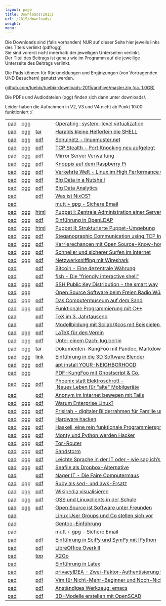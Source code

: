 ```yaml
---
layout: page
title: Downloads(2015)
url: /2015/downloads/
weight: 
menu:
---
```


Die Downloads sind (falls vorhanden) NUR auf dieser Seite hier jeweils links des Titels verlinkt (pdf/ogg)<br/>
Sie sind vorerst nicht innerhalb der jeweiligen Unterseiten verlinkt.<br/>
Der Titel des Beitrags ist genau wie im Programm auf die jeweilige Unterseite des Beitrags verlinkt.<br/>

Die Pads können für Rückmeldungen und Ergänzungen (von Vortragenden UND Besuchern) genutzt werden.

<a href="https://github.com/tuebix/tuebix-downloads-2015/archive/master.zip">github.com/tuebix/tuebix-downloads-2015/archive/master.zip (ca. 1.0GB)</a><br/>

Die PDFs und Audiodateien (ogg) finden sich dann unter downloads/.

Leider haben die Aufnahmen in V2, V3 und V4 nicht ab Punkt 10:00 funktioniert :(

<table>
<tr><td><a href="http://tuebix2015.titanpad.com/brauner-lxc" target="_blank">pad</a></td><td><a href="https://tuebix.github.io/tuebix-downloads-2015/tuebix.2015.brauner-lxc.ogg">ogg</a></td><td></td><td><a class="talk"></a></td><td><a href="../2015/programm/brauner-lxc">Operating-system-level&nbsp;virtualization</a></td><td>Christian&nbsp;Brauner</td></tr>
<tr><td><a href="http://tuebix2015.titanpad.com/koenig-bash" target="_blank">pad</a></td><td><a href="https://tuebix.github.io/tuebix-downloads-2015/tuebix.2015.koenig-bash.ogg">ogg</a></td><td><a href="https://tuebix.github.io/tuebix-downloads-2015/tuebix.2015.koenig-bash.tar.gz">tar</a></td><td><a class="talk"></a></td><td><a href="../2015/programm/koenig-bash">Haralds&nbsp;kleine&nbsp;Helferlein&nbsp;die&nbsp;SHELL</a></td><td>Harald&nbsp;König</td></tr>
<tr><td><a href="http://tuebix2015.titanpad.com/schiebel-linuxmuster" target="_blank">pad</a></td><td><a href="https://tuebix.github.io/tuebix-downloads-2015/tuebix.2015.schiebel-linuxmuster.ogg">ogg</a></td><td><a href="https://tuebix.github.io/tuebix-downloads-2015/tuebix.2015.schiebel-linuxmuster.pdf">pdf</a></td><td><a class="talk"></a></td><td><a href="../2015/programm/schiebel-linuxmuster">Schulnetz&nbsp;-&nbsp;linuxmuster.net</a></td><td>Frank&nbsp;Schiebel</td></tr>
<tr><td><a href="http://tuebix2015.titanpad.com/seidel-tcp-stealth" target="_blank">pad</a></td><td><a href="https://tuebix.github.io/tuebix-downloads-2015/tuebix.2015.seidel-tcp_stealth.ogg">ogg</a></td><td><a href="https://tuebix.github.io/tuebix-downloads-2015/tuebix.2015.seidel-tcp_stealth.pdf">pdf</a></td><td><a class="talk"></a></td><td><a href="../2015/programm/seidel-tcp_stealth">TCP&nbsp;Stealth&nbsp;-&nbsp;Port&nbsp;Knocking&nbsp;neu&nbsp;aufgelegt</a></td><td>Dr.&nbsp;Udo&nbsp;Seidel</td></tr>
<tr><td><a href="http://tuebix2015.titanpad.com/reber-mirrorserver" target="_blank">pad</a></td><td><a href="https://tuebix.github.io/tuebix-downloads-2015/tuebix.2015.reber-mirrorserver.ogg">ogg</a></td><td><a href="https://tuebix.github.io/tuebix-downloads-2015/tuebix.2015.reber-mirrorserver.pdf">pdf</a></td><td><a class="talk"></a></td><td><a href="../2015/programm/reber-mirrorserver">Mirror&nbsp;Server&nbsp;Verwaltung</a></td><td>Adrian&nbsp;Reber</td></tr>
<tr><td><a href="http://tuebix2015.titanpad.com/knopper-knoppix-raspi" target="_blank">pad</a></td><td><a href="https://tuebix.github.io/tuebix-downloads-2015/tuebix.2015.knopper-knoppix_raspi.ogg">ogg</a></td><td><a href="https://tuebix.github.io/tuebix-downloads-2015/tuebix.2015.knopper-knoppix_raspi.pdf">pdf</a></td><td><a class="talk"></a></td><td><a href="../2015/programm/knopper-knoppix_raspi">Knoppix&nbsp;auf&nbsp;dem&nbsp;Raspberry&nbsp;Pi</a></td><td>Prof.&nbsp;Dipl.-Ing.&nbsp;Klaus&nbsp;Knopper</td></tr>
<tr><td><a href="http://tuebix2015.titanpad.com/gantikow-verkehrte-welt" target="_blank">pad</a></td><td><a href="https://tuebix.github.io/tuebix-downloads-2015/tuebix.2015.gantikow-verkehrte_welt.ogg">ogg</a></td><td><a href="https://tuebix.github.io/tuebix-downloads-2015/tuebix.2015.gantikow-verkehrte_welt.pdf">pdf</a></td><td><a class="talk"></a></td><td><a href="../2015/programm/gantikow-verkehrte_welt">Verkehrte&nbsp;Welt&nbsp;-&nbsp;Linux&nbsp;im&nbsp;High&nbsp;Performance&nbsp;Computing</a></td><td>Holger&nbsp;Gantikow</td></tr>
<tr><td><a href="http://tuebix2015.titanpad.com/flebbe-bigdata1" target="_blank">pad</a></td><td><a href="https://tuebix.github.io/tuebix-downloads-2015/tuebix.2015.flebbe-bigdata1.ogg">ogg</a></td><td><a href="https://tuebix.github.io/tuebix-downloads-2015/tuebix.2015.flebbe-bigdata1.pdf">pdf</a></td><td><a class="talk"></a></td><td><a href="../2015/programm/flebbe-bigdata1">Big&nbsp;Data&nbsp;in&nbsp;a&nbsp;Nutshell</a></td><td>Olaf&nbsp;Flebbe</td></tr>
<tr><td><a href="http://tuebix2015.titanpad.com/goetz-bigdata2" target="_blank">pad</a></td><td><a href="https://tuebix.github.io/tuebix-downloads-2015/tuebix.2015.goetz-bigdata2.ogg">ogg</a></td><td><a href="https://tuebix.github.io/tuebix-downloads-2015/tuebix.2015.goetz-bigdata2.pdf">pdf</a></td><td><a class="talk"></a></td><td><a href="../2015/programm/goetz-bigdata2">Big&nbsp;Data&nbsp;Analytics</a></td><td>Thomas&nbsp;Götz</td></tr>
<tr><td><a href="http://tuebix2015.titanpad.com/seitz-nixos" target="_blank">pad</a></td><td></td><td><a href="https://tuebix.github.io/tuebix-downloads-2015/tuebix.2015.seitz-nixos.pdf">pdf</a></td><td><a class="talk"></a></td><td><a href="../2015/programm/seitz-nixos">Was&nbsp;ist&nbsp;NixOS?</a></td><td>Paul&nbsp;Seitz</td></tr>
<tr><td><a href="http://tuebix2015.titanpad.com/guckes-muttgpg1" target="_blank">pad</a></td><td><a href="https://tuebix.github.io/tuebix-downloads-2015/tuebix.2015."></a></td><td></td><td><a class="talk"></a></td><td><a href="../2015/programm/guckes-muttgpg1">mutt&nbsp;+&nbsp;gpg&nbsp;-&nbsp;Sichere&nbsp;Email</a></td><td>Sven&nbsp;Guckes</td></tr>
<tr><td><a href="http://tuebix2015.titanpad.com/kockler-puppet1" target="_blank">pad</a></td><td><a href="https://tuebix.github.io/tuebix-downloads-2015/tuebix.2015.kockler-puppet1.ogg">ogg</a></td><td><a href="http://htmlpreview.github.io/?https://raw.githubusercontent.com/tuebixpuppet/tuebixpuppet/master/puppet1.html#/title" target="_blank">html</a></td><td><a class="talk"></a></td><td><a href="../2015/programm/kockler-puppet1">Puppet&nbsp;I:&nbsp;Zentrale&nbsp;Administration&nbsp;einer&nbsp;Server&nbsp;Infrastruktur</a></td><td>Torsten&nbsp;Kockler</td></tr>
<tr><td><a href="http://tuebix2015.titanpad.com/gietz-openldap" target="_blank">pad</a></td><td><a href="https://tuebix.github.io/tuebix-downloads-2015/tuebix.2015.gietz-openldap.ogg">ogg</a></td><td><a href="https://tuebix.github.io/tuebix-downloads-2015/tuebix.2015.gietz-openldap.pdf">pdf</a></td><td><a class="talk"></a></td><td><a href="../2015/programm/gietz-openldap">Einführung&nbsp;in&nbsp;OpenLDAP</a></td><td>Peter&nbsp;Gietz</td></tr>
<tr><td><a href="http://tuebix2015.titanpad.com/kockler-puppet2" target="_blank">pad</a></td><td><a href="https://tuebix.github.io/tuebix-downloads-2015/tuebix.2015.kockler-puppet2.ogg">ogg</a></td><td><a href="http://htmlpreview.github.io/?https://raw.githubusercontent.com/tuebixpuppet/tuebixpuppet/master/puppet2.html#/title" target="_blank">html</a></td><td><a class="talk"></a></td><td><a href="../2015/programm/kockler-puppet2">Puppet&nbsp;II:&nbsp;Strukturierte&nbsp;Puppet-Umgebung</a></td><td>Torsten&nbsp;Kockler</td></tr>
<tr><td><a href="http://tuebix2015.titanpad.com/kemmer-network-steganography-pad" target="_blank">pad</a></td><td><a href="https://tuebix.github.io/tuebix-downloads-2015/tuebix.2015.kemmer-network_steganography.ogg">ogg</a></td><td><a href="https://tuebix.github.io/tuebix-downloads-2015/tuebix.2015.kemmer-network_steganography.pdf">pdf</a></td><td><a class="talk"></a></td><td><a href="../2015/programm/kemmer-network_steganography">Steganographic&nbsp;Communication&nbsp;using&nbsp;TCP&nbsp;Inter&nbsp;Burst&nbsp;Delays</a></td><td>Florian&nbsp;Kemmer</td></tr>
<tr><td><a href="http://tuebix2015.titanpad.com/behrla-lpic" target="_blank">pad</a></td><td><a href="https://tuebix.github.io/tuebix-downloads-2015/tuebix.2015.behrla-lpic.ogg">ogg</a></td><td><a href="https://tuebix.github.io/tuebix-downloads-2015/tuebix.2015.behrla-lpic.pdf">pdf</a></td><td><a class="talk"></a></td><td><a href="../2015/programm/behrla-lpic">Karrierechancen&nbsp;mit&nbsp;Open&nbsp;Source-Know-how&nbsp;und&nbsp;LPI-Zertifikat</a></td><td>Klaus&nbsp;Behrla</td></tr>
<tr><td><a href="http://tuebix2015.titanpad.com/hofmann-surfen" target="_blank">pad</a></td><td><a href="https://tuebix.github.io/tuebix-downloads-2015/tuebix.2015.hofmann-surfen.ogg">ogg</a></td><td><a href="https://tuebix.github.io/tuebix-downloads-2015/tuebix.2015.hofmann-surfen.pdf">pdf</a></td><td><a class="talk"></a></td><td><a href="../2015/programm/hofmann-surfen">Schneller&nbsp;und&nbsp;sicherer&nbsp;Surfen&nbsp;im&nbsp;Internet</a></td><td>Frank&nbsp;Hofmann</td></tr>
<tr><td><a href="http://tuebix2015.titanpad.com/blechschmidt-wireshark" target="_blank">pad</a></td><td><a href="https://tuebix.github.io/tuebix-downloads-2015/tuebix.2015.blechschmidt-wireshark.ogg">ogg</a></td><td><a href="https://tuebix.github.io/tuebix-downloads-2015/tuebix.2015.blechschmidt-wireshark.pdf">pdf</a></td><td><a class="talk"></a></td><td><a href="../2015/programm/blechschmidt-wireshark">Netzwerksniffing&nbsp;mit&nbsp;Wireshark</a></td><td>Ingo&nbsp;Blechschmidt</td></tr>
<tr><td><a href="http://tuebix2015.titanpad.com/uebele-bitcoin" target="_blank">pad</a></td><td></td><td><a href="https://tuebix.github.io/tuebix-downloads-2015/tuebix.2015.uebele-bitcoin.pdf">pdf</a></td><td><a class="talk"></a></td><td><a href="../2015/programm/uebele-bitcoin">Bitcoin&nbsp;-&nbsp;Eine&nbsp;dezentrale&nbsp;Währung</a></td><td>Peter&nbsp;Uebele</td></tr>
<tr><td><a href="http://tuebix2015.titanpad.com/weissensel-fish" target="_blank">pad</a></td><td></td><td><a href="https://tuebix.github.io/tuebix-downloads-2015/tuebix.2015.weissensel-fish.pdf">pdf</a></td><td><a class="talk"></a></td><td><a href="../2015/programm/weissensel-fish">fish&nbsp;-&nbsp;Die&nbsp;"friendly&nbsp;interactive&nbsp;shell"</a></td><td>Jonas&nbsp;Weissensel</td></tr>
<tr><td><a href="http://tuebix2015.titanpad.com/genannt-sshkey-distribution" target="_blank">pad</a></td><td><a href="https://tuebix.github.io/tuebix-downloads-2015/tuebix.2015.genannt-sshkey_distribution.ogg">ogg</a></td><td><a href="https://tuebix.github.io/tuebix-downloads-2015/tuebix.2015.genannt-sshkey_distribution.pdf">pdf</a></td><td><a class="talk"></a></td><td><a href="../2015/programm/genannt-sshkey_distribution">SSH&nbsp;Public&nbsp;Key&nbsp;Distribution&nbsp;-&nbsp;the&nbsp;smart&nbsp;way</a></td><td>Jonas&nbsp;Genannt</td></tr>
<tr><td><a href="http://tuebix2015.titanpad.com/kuestner-strohmaier-wueste-welle" target="_blank">pad</a></td><td><a href="https://tuebix.github.io/tuebix-downloads-2015/tuebix.2015.kuestner_strohmaier-wueste_welle.ogg">ogg</a></td><td></td><td><a class="talk"></a></td><td><a href="../2015/programm/kuestner_strohmaier-wueste_welle">Open&nbsp;Source&nbsp;Software&nbsp;beim&nbsp;Freien&nbsp;Radio&nbsp;Wüste&nbsp;Welle</a></td><td>Andreas&nbsp;Küstner,&nbsp;Friedrich&nbsp;Strohmaier</td></tr>
<tr><td><a href="http://tuebix2015.titanpad.com/klaeren-computermuseum" target="_blank">pad</a></td><td><a href="https://tuebix.github.io/tuebix-downloads-2015/tuebix.2015.klaeren-computermuseum.ogg">ogg</a></td><td><a href="https://tuebix.github.io/tuebix-downloads-2015/tuebix.2015.klaeren-computermuseum.pdf">pdf</a></td><td><a class="talk"></a></td><td><a href="../2015/programm/klaeren-computermuseum">Das&nbsp;Computermuseum&nbsp;auf&nbsp;dem&nbsp;Sand</a></td><td>Prof.&nbsp;Dr.&nbsp;Herbert&nbsp;Klaeren</td></tr>
<tr><td><a href="http://tuebix2015.titanpad.com/grimm-cpp-funktional" target="_blank">pad</a></td><td><a href="https://tuebix.github.io/tuebix-downloads-2015/tuebix.2015.grimm-cpp_funktional.ogg">ogg</a></td><td><a href="https://tuebix.github.io/tuebix-downloads-2015/tuebix.2015.grimm-cpp_funktional.pdf">pdf</a></td><td><a class="talk"></a></td><td><a href="../2015/programm/grimm-cpp_funktional">Funktionale&nbsp;Programmierung&nbsp;mit&nbsp;C++</a></td><td>Rainer&nbsp;Grimm</td></tr>
<tr><td><a href="http://tuebix2015.titanpad.com/schroeder-tex" target="_blank">pad</a></td><td></td><td><a href="https://tuebix.github.io/tuebix-downloads-2015/tuebix.2015.schroeder-tex.pdf">pdf</a></td><td><a class="talk"></a></td><td><a href="../2015/programm/schroeder-tex">TeX&nbsp;im&nbsp;3.&nbsp;Jahrtausend</a></td><td>Martin&nbsp;Schröder</td></tr>
<tr><td><a href="http://tuebix2015.titanpad.com/witte-scilab-xcos" target="_blank">pad</a></td><td></td><td><a href="https://tuebix.github.io/tuebix-downloads-2015/tuebix.2015.witte-scilab_xcos.pdf">pdf</a></td><td><a class="talk"></a></td><td><a href="../2015/programm/witte-scilab_xcos">Modellbildung&nbsp;mit&nbsp;Scilab/Xcos&nbsp;mit&nbsp;Beispielen&nbsp;aus&nbsp;der&nbsp;Biorhythmik</a></td><td>Karl-Heinz&nbsp;Witte</td></tr>
<tr><td><a href="http://tuebix2015.titanpad.com/imme-latex-verein" target="_blank">pad</a></td><td><a href="https://tuebix.github.io/tuebix-downloads-2015/tuebix.2015.imme-latex_verein.ogg">ogg</a></td><td><a href="https://tuebix.github.io/tuebix-downloads-2015/tuebix.2015.imme-latex_verein.pdf">pdf</a></td><td><a class="talk"></a></td><td><a href="../2015/programm/imme-latex_verein">LaTeX&nbsp;für&nbsp;den&nbsp;Verein</a></td><td>Roland&nbsp;Imme</td></tr>
<tr><td><a href="http://tuebix2015.titanpad.com/hofmann-lug-berlin" target="_blank">pad</a></td><td><a href="https://tuebix.github.io/tuebix-downloads-2015/tuebix.2015.hofmann-lug_berlin.ogg">ogg</a></td><td><a href="https://tuebix.github.io/tuebix-downloads-2015/tuebix.2015.hofmann-lug_berlin.pdf">pdf</a></td><td><a class="talk"></a></td><td><a href="../2015/programm/hofmann-lug_berlin">Unter&nbsp;einem&nbsp;Dach:&nbsp;lug.berlin</a></td><td>Frank&nbsp;Hofmann</td></tr>
<tr><td><a href="http://tuebix2015.titanpad.com/pfeifle-pandoc" target="_blank">pad</a></td><td><a href="https://tuebix.github.io/tuebix-downloads-2015/tuebix.2015.pfeifle-pandoc.ogg">ogg</a></td><td><a href="https://tuebix.github.io/tuebix-downloads-2015/tuebix.2015.pfeifle-pandoc.tar.gz">tar</a></td><td><a class="talk"></a></td><td><a href="../2015/programm/pfeifle-pandoc">Dokumenten-KungFoo&nbsp;mit&nbsp;Pandoc,&nbsp;Markdown&nbsp;&&nbsp;Co.</a></td><td>Kurt&nbsp;Pfeifle</td></tr>
<tr><td><a href="http://tuebix2015.titanpad.com/dinges-blender" target="_blank">pad</a></td><td><a href="https://tuebix.github.io/tuebix-downloads-2015/tuebix.2015.dinges-blender.ogg">ogg</a></td><td><a href="http://archive.dingto.org/2015/blender/tuebix/" target="_blank">link</a></td><td><a class="talk"></a></td><td><a href="../2015/programm/dinges-blender">Einführung&nbsp;in&nbsp;die&nbsp;3D&nbsp;Software&nbsp;Blender</a></td><td>Thomas&nbsp;Dinges</td></tr>
<tr><td><a href="http://tuebix2015.titanpad.com/mundt-apt-install" target="_blank">pad</a></td><td><a href="https://tuebix.github.io/tuebix-downloads-2015/tuebix.2015.mundt-apt_install.ogg">ogg</a></td><td><a href="https://tuebix.github.io/tuebix-downloads-2015/tuebix.2015.mundt-apt_install.pdf">pdf</a></td><td><a class="talk"></a></td><td><a href="../2015/programm/mundt-apt_install">apt&nbsp;install&nbsp;YOUR-NEIGHBORHOOD</a></td><td>Andreas&nbsp;B.&nbsp;Mundt</td></tr>
<tr><td><a href="http://tuebix2015.titanpad.com/pfeifle-pdfkungfoo" target="_blank">pad</a></td><td><a href="https://tuebix.github.io/tuebix-downloads-2015/tuebix.2015.pfeifle-pdfkungfoo.ogg">ogg</a></td><td></td><td><a class="talk"></a></td><td><a href="../2015/programm/pfeifle-pdfkungfoo">PDF-KungFoo&nbsp;mit&nbsp;Ghostscript&nbsp;&&nbsp;Co.</a></td><td>Kurt&nbsp;Pfeifle</td></tr>
<tr><td><a href="http://tuebix2015.titanpad.com/gantikow-elektroschrott" target="_blank">pad</a></td><td><a href="https://tuebix.github.io/tuebix-downloads-2015/tuebix.2015.gantikow-elektroschrott.ogg">ogg</a></td><td><a href="https://tuebix.github.io/tuebix-downloads-2015/tuebix.2015.gantikow-elektroschrott.pdf">pdf</a></td><td><a class="talk"></a></td><td><a href="../2015/programm/gantikow-elektroschrott">Phoenix&nbsp;statt&nbsp;Elektroschrott&nbsp;-&nbsp;Neues&nbsp;Leben&nbsp;für&nbsp;"alte"&nbsp;Mobilgeräte</a></td><td>Holger&nbsp;Gantikow</td></tr>
<tr><td><a href="http://tuebix2015.titanpad.com/koelbel-tails" target="_blank">pad</a></td><td><a href="https://tuebix.github.io/tuebix-downloads-2015/tuebix.2015."></a></td><td><a href="https://tuebix.github.io/tuebix-downloads-2015/tuebix.2015.koelbel-tails.pdf">pdf</a></td><td><a class="talk"></a></td><td><a href="../2015/programm/koelbel-tails">Anonym&nbsp;im&nbsp;Internet&nbsp;bewegen&nbsp;mit&nbsp;Tails</a></td><td>Cornelius&nbsp;Kölbel</td></tr>
<tr><td><a href="http://tuebix2015.titanpad.com/rosendahl-warum-enterprise" target="_blank">pad</a></td><td><a href="https://tuebix.github.io/tuebix-downloads-2015/tuebix.2015.rosendahl-warum_enterprise.ogg">ogg</a></td><td><a href="https://tuebix.github.io/tuebix-downloads-2015/tuebix.2015.rosendahl-warum_enterprise.pdf">pdf</a></td><td><a class="light"></a></td><td><a href="../2015/programm/rosendahl-warum_enterprise">Warum&nbsp;Enterprise&nbsp;Linux?</a></td><td>Frank&nbsp;Rosendahl</td></tr>
<tr><td><a href="http://tuebix2015.titanpad.com/thiele-prisirah" target="_blank">pad</a></td><td><a href="https://tuebix.github.io/tuebix-downloads-2015/tuebix.2015.thiele-prisirah.ogg">ogg</a></td><td><a href="https://tuebix.github.io/tuebix-downloads-2015/tuebix.2015.thiele-prisirah.pdf">pdf</a></td><td><a class="light"></a></td><td><a href="../2015/programm/thiele-prisirah">Prisirah&nbsp;-&nbsp;digitaler&nbsp;Bilderrahmen&nbsp;für&nbsp;Familie&nbsp;und&nbsp;Freunde</a></td><td>Jens&nbsp;Thiele</td></tr>
<tr><td><a href="http://tuebix2015.titanpad.com/siegl-hardwarehacks" target="_blank">pad</a></td><td><a href="https://tuebix.github.io/tuebix-downloads-2015/tuebix.2015.siegl-hardwarehacks.ogg">ogg</a></td><td><a href="https://tuebix.github.io/tuebix-downloads-2015/tuebix.2015.siegl-hardwarehacks.pdf">pdf</a></td><td><a class="light"></a></td><td><a href="../2015/programm/siegl-hardwarehacks">Hardware&nbsp;hacken</a></td><td>Marcus&nbsp;Siegl</td></tr>
<tr><td><a href="http://tuebix2015.titanpad.com/blechschmidt-haskell" target="_blank">pad</a></td><td><a href="https://tuebix.github.io/tuebix-downloads-2015/tuebix.2015.blechschmidt-haskell.ogg">ogg</a></td><td><a href="https://tuebix.github.io/tuebix-downloads-2015/tuebix.2015.blechschmidt-haskell.pdf">pdf</a></td><td><a class="light"></a></td><td><a href="../2015/programm/blechschmidt-haskell">Haskell,&nbsp;eine&nbsp;rein&nbsp;funktionale&nbsp;Programmiersprache</a></td><td>Ingo&nbsp;Blechschmidt</td></tr>
<tr><td><a href="http://tuebix2015.titanpad.com/willbold-python-kinder-buch" target="_blank">pad</a></td><td><a href="https://tuebix.github.io/tuebix-downloads-2015/tuebix.2015.willbold-python_kinder_buch.ogg">ogg</a></td><td><a href="https://tuebix.github.io/tuebix-downloads-2015/tuebix.2015.willbold-python_kinder_buch.pdf">pdf</a></td><td><a class="light"></a></td><td><a href="../2015/programm/willbold-python_kinder_buch">Monty&nbsp;und&nbsp;Python&nbsp;werden&nbsp;Hacker</a></td><td>Carina&nbsp;Willbold</td></tr>
<tr><td><a href="http://tuebix2015.titanpad.com/stadelmeier-wannenmacher-tor-router" target="_blank">pad</a></td><td><a href="https://tuebix.github.io/tuebix-downloads-2015/tuebix.2015.stadelmeier_wannenmacher-tor_router.ogg">ogg</a></td><td><a href="https://tuebix.github.io/tuebix-downloads-2015/tuebix.2015.stadelmeier_wannenmacher-tor_router.pdf">pdf</a></td><td><a class="light"></a></td><td><a href="../2015/programm/stadelmeier_wannenmacher-tor_router">Tor-Router</a></td><td>Andreas&nbsp;Stadelmeier,&nbsp;Fabian&nbsp;Wannenmacher</td></tr>
<tr><td><a href="http://tuebix2015.titanpad.com/blechschmidt-sandstorm" target="_blank">pad</a></td><td><a href="https://tuebix.github.io/tuebix-downloads-2015/tuebix.2015.blechschmidt-sandstorm.ogg">ogg</a></td><td><a href="https://tuebix.github.io/tuebix-downloads-2015/tuebix.2015.blechschmidt-sandstorm.pdf">pdf</a></td><td><a class="light"></a></td><td><a href="../2015/programm/blechschmidt-sandstorm">Sandstorm</a></td><td>Ingo&nbsp;Blechschmidt</td></tr>
<tr><td><a href="http://tuebix2015.titanpad.com/helmle-einfache-sprache" target="_blank">pad</a></td><td><a href="https://tuebix.github.io/tuebix-downloads-2015/tuebix.2015.helmle-einfache_sprache.ogg">ogg</a></td><td><a href="https://tuebix.github.io/tuebix-downloads-2015/tuebix.2015.helmle-einfache_sprache.pdf">pdf</a></td><td><a class="light"></a></td><td><a href="../2015/programm/helmle-einfache_sprache">Leichte&nbsp;Sprache&nbsp;in&nbsp;der&nbsp;IT&nbsp;oder&nbsp;–&nbsp;wie&nbsp;sag&nbsp;ich’s&nbsp;dem&nbsp;User?</a></td><td>Krishna-Sara&nbsp;Helmle</td></tr>
<tr><td><a href="http://tuebix2015.titanpad.com/giesen-seafile" target="_blank">pad</a></td><td><a href="https://tuebix.github.io/tuebix-downloads-2015/tuebix.2015.giesen-seafile.ogg">ogg</a></td><td><a href="https://tuebix.github.io/tuebix-downloads-2015/tuebix.2015.giesen-seafile.pdf">pdf</a></td><td><a class="light"></a></td><td><a href="../2015/programm/giesen-seafile">Seafile&nbsp;als&nbsp;Dropbox-Alternative</a></td><td>Gregor&nbsp;Giesen</td></tr>
<tr><td><a href="http://tuebix2015.titanpad.com/widmayer-nagerit" target="_blank">pad</a></td><td><a href="https://tuebix.github.io/tuebix-downloads-2015/tuebix.2015."></a></td><td><a href="https://tuebix.github.io/tuebix-downloads-2015/tuebix.2015.widmayer-nagerit.pdf">pdf</a></td><td><a class="light"></a></td><td><a href="../2015/programm/widmayer-nagerit">Nager&nbsp;IT&nbsp;-&nbsp;Die&nbsp;Faire&nbsp;Computermaus</a></td><td>Karin&nbsp;Widmayer</td></tr>
<tr><td><a href="http://tuebix2015.titanpad.com/franke-ruby" target="_blank">pad</a></td><td><a href="https://tuebix.github.io/tuebix-downloads-2015/tuebix.2015.franke-ruby.ogg">ogg</a></td><td><a href="https://tuebix.github.io/tuebix-downloads-2015/tuebix.2015.franke-ruby.pdf">pdf</a></td><td><a class="light"></a></td><td><a href="../2015/programm/franke-ruby">Ruby&nbsp;als&nbsp;sed-&nbsp;und&nbsp;awk-Ersatz</a></td><td>Knut&nbsp;Franke</td></tr>
<tr><td><a href="http://tuebix2015.titanpad.com/humm-wikipedia" target="_blank">pad</a></td><td><a href="https://tuebix.github.io/tuebix-downloads-2015/tuebix.2015.humm-wikipedia.ogg">ogg</a></td><td><a href="https://tuebix.github.io/tuebix-downloads-2015/tuebix.2015.humm-wikipedia.pdf">pdf</a></td><td><a class="light"></a></td><td><a href="../2015/programm/humm-wikipedia">Wikipedia&nbsp;visualisieren</a></td><td>Justin&nbsp;Humm</td></tr>
<tr><td><a href="http://tuebix2015.titanpad.com/schiebel-oss-schule" target="_blank">pad</a></td><td><a href="https://tuebix.github.io/tuebix-downloads-2015/tuebix.2015.schiebel-oss_schule.ogg">ogg</a></td><td><a href="https://tuebix.github.io/tuebix-downloads-2015/tuebix.2015.schiebel-oss_schule.pdf">pdf</a></td><td><a class="light"></a></td><td><a href="../2015/programm/schiebel-oss_schule">OSS&nbsp;und&nbsp;Linuxclients&nbsp;in&nbsp;der&nbsp;Schule</a></td><td>Frank&nbsp;Schiebel</td></tr>
<tr><td><a href="http://tuebix2015.titanpad.com/george-software-unter-freunden" target="_blank">pad</a></td><td><a href="https://tuebix.github.io/tuebix-downloads-2015/tuebix.2015.george-software_unter_freunden.ogg">ogg</a></td><td><a href="https://tuebix.github.io/tuebix-downloads-2015/tuebix.2015.george-software_unter_freunden.pdf">pdf</a></td><td><a class="light"></a></td><td><a href="../2015/programm/george-software_unter_freunden">Open&nbsp;Source&nbsp;ist&nbsp;Software&nbsp;unter&nbsp;Freunden</a></td><td>Dominik&nbsp;George</td></tr>
<tr><td><a href="http://tuebix2015.titanpad.com/lugs-kurzvorstellungen" target="_blank">pad</a></td><td><a href="https://tuebix.github.io/tuebix-downloads-2015/tuebix.2015."></a></td><td></td><td><a class="light"></a></td><td><a href="../2015/programm/lugs-kurzvorstellungen">Linux&nbsp;User&nbsp;Groups&nbsp;und&nbsp;Co&nbsp;stellen&nbsp;sich&nbsp;vor</a></td><td>Linux User Groups und Co</td></tr>
<tr><td><a href="http://tuebix2015.titanpad.com/schmidt-stockmayer-gentoo" target="_blank">pad</a></td><td><a href="https://tuebix.github.io/tuebix-downloads-2015/tuebix.2015."></a></td><td></td><td><a class="work"></a></td><td><a href="../2015/programm/schmidt_stockmayer-gentoo">Gentoo-Einführung</a></td><td>Mark&nbsp;Schmidt,&nbsp;Andreas&nbsp;Stockmayer</td></tr>
<tr><td><a href="http://tuebix2015.titanpad.com/guckes-muttgpg2" target="_blank">pad</a></td><td><a href="https://tuebix.github.io/tuebix-downloads-2015/tuebix.2015."></a></td><td></td><td><a class="work"></a></td><td><a href="../2015/programm/guckes-muttgpg2">mutt&nbsp;+&nbsp;gpg&nbsp;-&nbsp;Sichere&nbsp;Email</a></td><td>Sven&nbsp;Guckes</td></tr>
<tr><td><a href="http://tuebix2015.titanpad.com/hrenka-python" target="_blank">pad</a></td><td><a href="https://tuebix.github.io/tuebix-downloads-2015/tuebix.2015."></a></td><td><a href="https://tuebix.github.io/tuebix-downloads-2015/tuebix.2015.hrenka-python.pdf">pdf</a></td><td><a class="work"></a></td><td><a href="../2015/programm/hrenka-python">Einführung&nbsp;in&nbsp;SciPy&nbsp;und&nbsp;SymPy&nbsp;mit&nbsp;IPython</a></td><td>Peter&nbsp;Hrenka</td></tr>
<tr><td><a href="http://tuebix2015.titanpad.com/krug-libreoffice" target="_blank">pad</a></td><td><a href="https://tuebix.github.io/tuebix-downloads-2015/tuebix.2015."></a></td><td><a href="https://tuebix.github.io/tuebix-downloads-2015/tuebix.2015.krug-libreoffice.pdf">pdf</a></td><td><a class="work"></a></td><td><a href="../2015/programm/krug-libreoffice">LibreOffice&nbsp;Overkill</a></td><td>Stefan&nbsp;Krug</td></tr>
<tr><td><a href="http://tuebix2015.titanpad.com/graesing-x2go" target="_blank">pad</a></td><td></td><td><a href="https://tuebix.github.io/tuebix-downloads-2015/tuebix.2015.graesing-x2go.tpp">tpp</a></td><td><a class="work"></a></td><td><a href="../2015/programm/graesing-x2go">X2Go</a></td><td>Heinz&nbsp;Graesing</td></tr>
<tr><td><a href="http://tuebix2015.titanpad.com/nagel-latex" target="_blank">pad</a></td><td><a href="https://tuebix.github.io/tuebix-downloads-2015/tuebix.2015."></a></td><td></td><td><a class="work"></a></td><td><a href="../2015/programm/nagel-latex">Einführung&nbsp;in&nbsp;Latex</a></td><td>Thorsten&nbsp;Nagel</td></tr>
<tr><td><a href="http://tuebix2015.titanpad.com/koelbel-privacyidea" target="_blank">pad</a></td><td><a href="https://tuebix.github.io/tuebix-downloads-2015/tuebix.2015."></a></td><td><a href="https://tuebix.github.io/tuebix-downloads-2015/tuebix.2015.koelbel-privacyidea.pdf">pdf</a></td><td><a class="work"></a></td><td><a href="../2015/programm/koelbel-privacyidea">privacyIDEA&nbsp;-&nbsp;Zwei-Faktor-Authentisierung&nbsp;selber&nbsp;machen</a></td><td>Cornelius&nbsp;Kölbel</td></tr>
<tr><td><a href="http://tuebix2015.titanpad.com/zimmer-vim" target="_blank">pad</a></td><td><a href="https://tuebix.github.io/tuebix-downloads-2015/tuebix.2015."></a></td><td><a href="https://tuebix.github.io/tuebix-downloads-2015/tuebix.2015.zimmer-vim.pdf">pdf</a></td><td><a class="work"></a></td><td><a href="../2015/programm/zimmer-vim">Vim&nbsp;für&nbsp;Nicht-Mehr-Beginner&nbsp;und&nbsp;Noch-Nicht-Fortgeschrittene</a></td><td>Toni&nbsp;Zimmer</td></tr>
<tr><td><a href="http://tuebix2015.titanpad.com/waelde-emacs" target="_blank">pad</a></td><td><a href="https://tuebix.github.io/tuebix-downloads-2015/tuebix.2015."></a></td><td><a href="https://tuebix.github.io/tuebix-downloads-2015/tuebix.2015.waelde-emacs.pdf">pdf</a></td><td><a class="work"></a></td><td><a href="../2015/programm/waelde-emacs">Anständiges&nbsp;Werkzeug:&nbsp;emacs</a></td><td>Erich&nbsp;Wälde</td></tr>
<tr><td><a href="http://tuebix2015.titanpad.com/knopper-openscad" target="_blank">pad</a></td><td><a href="https://tuebix.github.io/tuebix-downloads-2015/tuebix.2015."></a></td><td><a href="https://tuebix.github.io/tuebix-downloads-2015/tuebix.2015.knopper-openscad.pdf">pdf</a></td><td><a class="work"></a></td><td><a href="../2015/programm/knopper-openscad">3D-Modelle&nbsp;erstellen&nbsp;mit&nbsp;OpenSCAD</a></td><td>Prof.&nbsp;Dipl.-Ing.&nbsp;Klaus&nbsp;Knopper</td></tr>
</table>
